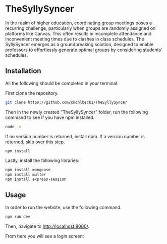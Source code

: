 # TheSyllySyncer

In the realm of higher education, coordinating group meetings poses a recurring challenge, particularly when groups are randomly assigned on platforms like Canvas. This often results in incomplete attendance and inconvenient meeting times due to clashes in class schedules. The SyllySyncer emerges as a groundbreaking solution, designed to enable professors to effortlessly generate optimal groups by considering students' schedules.

## Installation

All the following should be completed in your terminal.

First clone the repository.
```bash
git clone https://github.com/ckohlbeck1/TheSyllySyncer
```
Then in the newly created "TheSyllySyncer" folder, run the following command to see if you have npm installed.
```bash
node -v
```
If no version number is returned, install npm. If a version number is returned, skip over this step.
```bash
npm install
```
Lastly, install the following libraries:
```bash
npm install mongoose
npm install multer
npm install express-session
```

## Usage

In order to run the website, use the following command:
```bash
npm run dev
```
Then, navigate to [http://localhost:8000/](http://localhost:8000/).

From here you will see a login screen: 


